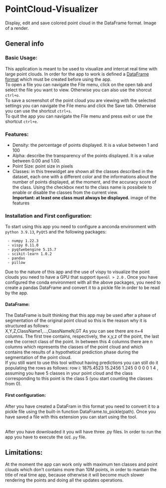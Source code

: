 # PointCloud-Visualizer

Display, edit and save colored point cloud in the DataFrame format.
Image of a render.

## General info
### Basic Usage:
This application is meant to be used to visualize and intercat real time with large point clouds. In order for the app to work is defined a [DataFrame format](readme.md#DataFrame) which must be created before using the app.<br>
To open a file you can navigate the File menu, click on the open tab and select the file you want to view. Otherwise you can also use the shorcut `ctrl+o`.
<br> To save a screenshot of the point cloud you are viewing with the selected settings you can navigate the File menu and click the Save tab. Otherwise you can use the shortcut `ctrl+s`.
<br> To quit the app you can navigate the File menu and press exit or use the shortcut `ctrl+e`.
### Features:
- Density: the percentage of points displayed. It is a value between 1 and 100
- Alpha: describe the transparency of the points displayed. It is a value between 0.00 and 1.00.
- Point Size: point size in pixels
- Classes: in this treewidget are shown all the classes described in the dataset, each one with a different color and the informations about the number of points displayed, at the moment, and the accuracy score of the class. Using the checkbox next to the class name is possibele to enable or disable the classes from the current view. 
<br>****Important: at least one class must always be displayed.****
image of the features 
### Installation and First configuration:
To start using this app you need to configure a anconda environment with `python 3.9.13`, `PyQt5` and the following packages:
```
 - numpy 1.22.3
 - vispy 0.11.0
 - pyqtwebengine 5.15.7
 - scikit-learn 1.0.2
 - pandas 
 - pillow 
 ```
 Due to the nature of this app and the use of vispy to visualize the point clouds you need to have a GPU that support `OpenGl > 2.0` .
 Once you have configured the conda environment with all the above packages, you need to create a pandas DataFrame and convert it to a pickle file in order to be read by the app.
 #### DataFrame:
 The DataFrame is built thinking that this app may be used after a phase of segmentation of the original point cloud so this is the reason why it is structured as follows:<br>
 X,Y,Z,ClassName1,...,ClassNameN,GT
 As you can see there are n+4 columns. The first tree contains, respectively, the x,y,z of the point, the last one the correct class of the point. In between this 4 columns there are n columns which represents the classes of the point cloud and which contains the results of a hypothetical prediction phase during the segmentation of the point cloud.
<br> If you still want to use this tool without having predictions you can still do it populating the rows as follows:
 row i: 1875.4523 15.2456 1.245 0 0 0 0 1 4 , assuming you have 5 classes in your point cloud and the class corresponding to this point is the class 5 (you start counting the classes from 0).
#### First configuration:
 After you have created a DataFram in this format you need to convert it to a pickle file using the built-in function DataFrame.to_pickle(path).
 Once you have saved a file with this extension you can start using the tool.
 
<br> After you have downloaded it you will have three .py files. In order to run the app you have to execute the `GUI.py` file.
## Limitations:
 At the moment the app can work only with maximum ten classes and point clouds which don't contains more than 10M points, in order to mantain the title of real time app, because otherwise it will become much slower rendering the points and doing all the updates operations.

  
